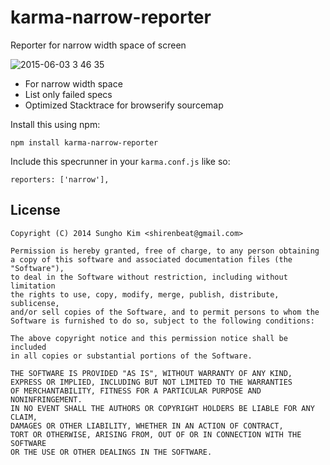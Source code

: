 karma-narrow-reporter
=====================

Reporter for narrow width space of screen

![2015-06-03 3 46 35](https://cloud.githubusercontent.com/assets/389021/7954212/55b77dc2-0a08-11e5-8de8-5325d8b5f6d3.png)

* For narrow width space
* List only failed specs
* Optimized Stacktrace for browserify sourcemap

Install this using npm:

    npm install karma-narrow-reporter

Include this specrunner in your `karma.conf.js` like so:

    reporters: ['narrow'],

License
-------
    Copyright (C) 2014 Sungho Kim <shirenbeat@gmail.com>

    Permission is hereby granted, free of charge, to any person obtaining
    a copy of this software and associated documentation files (the "Software"),
    to deal in the Software without restriction, including without limitation
    the rights to use, copy, modify, merge, publish, distribute, sublicense,
    and/or sell copies of the Software, and to permit persons to whom the
    Software is furnished to do so, subject to the following conditions:

    The above copyright notice and this permission notice shall be included
    in all copies or substantial portions of the Software.

    THE SOFTWARE IS PROVIDED "AS IS", WITHOUT WARRANTY OF ANY KIND,
    EXPRESS OR IMPLIED, INCLUDING BUT NOT LIMITED TO THE WARRANTIES
    OF MERCHANTABILITY, FITNESS FOR A PARTICULAR PURPOSE AND NONINFRINGEMENT.
    IN NO EVENT SHALL THE AUTHORS OR COPYRIGHT HOLDERS BE LIABLE FOR ANY CLAIM,
    DAMAGES OR OTHER LIABILITY, WHETHER IN AN ACTION OF CONTRACT,
    TORT OR OTHERWISE, ARISING FROM, OUT OF OR IN CONNECTION WITH THE SOFTWARE
    OR THE USE OR OTHER DEALINGS IN THE SOFTWARE.
